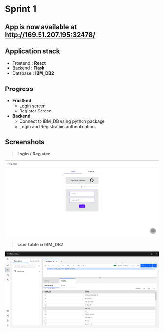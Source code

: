 # Sprint 1

## App is now available at http://169.51.207.195:32478/

## Application stack

- Frontend : **React**
- Backend : **Flask**
- Database : **IBM_DB2**

## Progress

- **FrontEnd**
  - Login screen
  - Register Screen
- **Backend**
  - Connect to IBM_DB using python package
  - Login and Registration authentication.

## Screenshots

> **Login / Register**

![Alt text](/Project%20Development%20Phase/Sprint1/screenshots/Home.png)

> **User table in IBM_DB2**

![Alt text](/Project%20Development%20Phase/Sprint1/screenshots/Database_Users.png)

